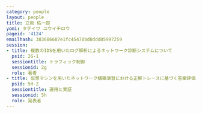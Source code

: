 ```yaml
---
category: people
layout: people
title: 立岩 佑一郎
yomi: タテイワ ユウイチロウ
pageid: '4124'
emailhash: 383606687e1fc45470bd0ddd85997259
session:
- title: 複数のIDSを用いたログ解析によるネットワーク診断システムについて
  psid: 2G-1
  sessiontitle: トラフィック制御
  sessionid: 2g
  role: 著者
- title: 仮想マシンを用いたネットワーク構築演習における正解トレースに基づく答案評価システムの提案
  psid: 5H-2
  sessiontitle: 運用と実証
  sessionid: 5h
  role: 発表者
---
```

